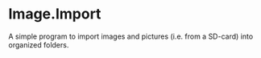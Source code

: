 # Image.Import
A simple program to import images and pictures (i.e. from a SD-card) into organized folders.


